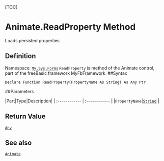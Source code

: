 [TOC]
# Animate.ReadProperty Method
Loads persisted properties
## Definition
Namespace: [`My.Sys.Forms`](My.Sys.Forms.md)
`ReadProperty` is method of the Animate control, part of the freeBasic framework MyFbFramework.
##Syntax
```freeBasic
Declare Function ReadProperty(PropertyName As String) As Any Ptr
```

##Parameters

|Part|Type|Description|
| :------------ | :------------ |
|`PropertyName`|[`String`]("https://www.freebasic.net/wiki/KeyPgString")||

## Return Value
[`Any`]("https://www.freebasic.net/wiki/KeyPgAny")
## See also
[`Animate`](Animate.md)
